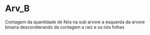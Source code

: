 # Arv_B
 Contagem da quantidade de Nós na sub arvore a esquerda da arvore binaria descondierando da contagem a raiz e os nós folhas
